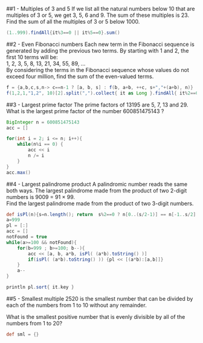 ##1 - Multiples of 3 and 5
If we list all the natural numbers below 10 that are multiples of 3 or 5, we get 3, 5, 6 and 9. The sum of these multiples is 23. Find the sum of all the multiples of 3 or 5 below 1000.

```groovy
(1..999).findAll{it%3==0 || it%5==0}.sum()
```
##2 - Even Fibonacci numbers
Each new term in the Fibonacci sequence is generated by adding the previous two terms. By starting with 1 and 2, the first 10 terms will be:</br>
1, 2, 3, 5, 8, 13, 21, 34, 55, 89, ...</br>
By considering the terms in the Fibonacci sequence whose values do not exceed four million, find the sum of the even-valued terms.
```groovy
f = {a,b,c,s,n-> c==n-1 ? [a, b, s] : f(b, a+b, ++c, s+","+(a+b), n)}
f(1,2,1,"1,2", 10)[2].split(",").collect{ it as Long }.findAll{ it%2==0 }.sum()
```
##3 - Largest prime factor
The prime factors of 13195 are 5, 7, 13 and 29.<br/>
What is the largest prime factor of the number 600851475143 ?
```groovy
BigInteger n = 600851475143
acc = []

for(int i = 2; i <= n; i++){
    while(n%i == 0) {
        acc << i
        n /= i
    }
}
acc.max()
```

##4 - Largest palindrome product
A palindromic number reads the same both ways. The largest palindrome made from the product of two 2-digit numbers is 9009 = 91 × 99.<br/>
Find the largest palindrome made from the product of two 3-digit numbers.
```groovy
def isPl(n){s=n.length(); return  s%2==0 ? n[0..(s/2-1)] == n[-1..s/2] : n[0..(s/2-1)] == n[-1..s/2+1]   }
a=999
pl = [:]
acc = []
notFound = true
while(a>=100 && notFound){
    for(b=999 ; b>=100; b--){
        acc << [a, b, a*b, isPl( (a*b).toString() )]
        if(isPl( (a*b).toString() )) {pl << [(a*b):[a,b]]}
    }
    a--
}

println pl.sort{ it.key }
```

##5 - Smallest multiple
2520 is the smallest number that can be divided by each of the numbers from 1 to 10 without any remainder.<br/>

What is the smallest positive number that is evenly divisible by all of the numbers from 1 to 20?
```groovy
def sml = {}
```

